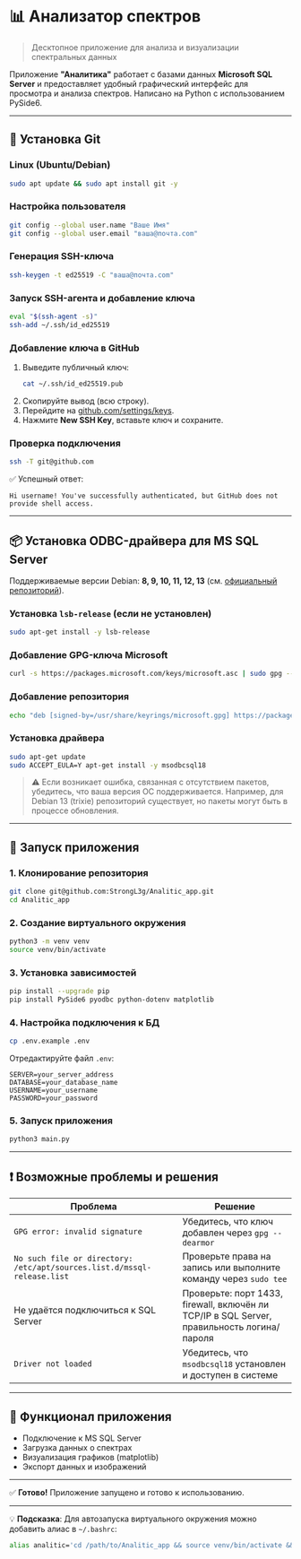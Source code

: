 # 📊 Анализатор спектров

> Десктопное приложение для анализа и визуализации спектральных данных

Приложение **"Аналитика"** работает с базами данных **Microsoft SQL Server** и предоставляет удобный графический интерфейс для просмотра и анализа спектров. Написано на Python с использованием PySide6.

---

## 🔧 Установка Git

### Linux (Ubuntu/Debian)
```bash
sudo apt update && sudo apt install git -y
```

### Настройка пользователя
```bash
git config --global user.name "Ваше Имя"
git config --global user.email "ваша@почта.com"
```

### Генерация SSH-ключа
```bash
ssh-keygen -t ed25519 -C "ваша@почта.com"
```

### Запуск SSH-агента и добавление ключа
```bash
eval "$(ssh-agent -s)"
ssh-add ~/.ssh/id_ed25519
```

### Добавление ключа в GitHub
1. Выведите публичный ключ:
   ```bash
   cat ~/.ssh/id_ed25519.pub
   ```
2. Скопируйте вывод (всю строку).
3. Перейдите на [github.com/settings/keys](https://github.com/settings/keys).
4. Нажмите **New SSH Key**, вставьте ключ и сохраните.

### Проверка подключения
```bash
ssh -T git@github.com
```
✅ Успешный ответ:
```
Hi username! You've successfully authenticated, but GitHub does not provide shell access.
```

---

## 📦 Установка ODBC-драйвера для MS SQL Server

Поддерживаемые версии Debian: **8, 9, 10, 11, 12, 13** (см. [официальный репозиторий](https://packages.microsoft.com/debian/)).

### Установка `lsb-release` (если не установлен)
```bash
sudo apt-get install -y lsb-release
```

### Добавление GPG-ключа Microsoft
```bash
curl -s https://packages.microsoft.com/keys/microsoft.asc | sudo gpg --dearmor -o /usr/share/keyrings/microsoft.gpg
```

### Добавление репозитория
```bash
echo "deb [signed-by=/usr/share/keyrings/microsoft.gpg] https://packages.microsoft.com/debian/$(lsb_release -rs)/prod $(lsb_release -cs) main" | sudo tee /etc/apt/sources.list.d/mssql-release.list
```

### Установка драйвера
```bash
sudo apt-get update
sudo ACCEPT_EULA=Y apt-get install -y msodbcsql18
```

> ⚠️ Если возникает ошибка, связанная с отсутствием пакетов, убедитесь, что ваша версия ОС поддерживается. Например, для Debian 13 (trixie) репозиторий существует, но пакеты могут быть в процессе обновления.

---

## 🚀 Запуск приложения

### 1. Клонирование репозитория
```bash
git clone git@github.com:StrongL3g/Analitic_app.git
cd Analitic_app
```

### 2. Создание виртуального окружения
```bash
python3 -m venv venv
source venv/bin/activate
```

### 3. Установка зависимостей
```bash
pip install --upgrade pip
pip install PySide6 pyodbc python-dotenv matplotlib
```

### 4. Настройка подключения к БД
```bash
cp .env.example .env
```

Отредактируйте файл `.env`:
```env
SERVER=your_server_address
DATABASE=your_database_name
USERNAME=your_username
PASSWORD=your_password
```

### 5. Запуск приложения
```bash
python3 main.py
```

---

## ❗ Возможные проблемы и решения

| Проблема | Решение |
|--------|--------|
| `GPG error: invalid signature` | Убедитесь, что ключ добавлен через `gpg --dearmor` |
| `No such file or directory: /etc/apt/sources.list.d/mssql-release.list` | Проверьте права на запись или выполните команду через `sudo tee` |
| Не удаётся подключиться к SQL Server | Проверьте: порт 1433, firewall, включён ли TCP/IP в SQL Server, правильность логина/пароля |
| `Driver not loaded` | Убедитесь, что `msodbcsql18` установлен и доступен в системе |

---

## 🎯 Функционал приложения
- Подключение к MS SQL Server
- Загрузка данных о спектрах
- Визуализация графиков (matplotlib)
- Экспорт данных и изображений

---

✅ **Готово!** Приложение запущено и готово к использованию.

---

💡 **Подсказка**: Для автозапуска виртуального окружения можно добавить алиас в `~/.bashrc`:
```bash
alias analitic='cd /path/to/Analitic_app && source venv/bin/activate && python3 main.py'

